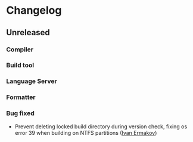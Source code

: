 # Changelog

## Unreleased

### Compiler

### Build tool

### Language Server

### Formatter

### Bug fixed

- Prevent deleting locked build directory during version check, fixing os error
  39 when building on NTFS partitions
  ([Ivan Ermakov](https://github.com/ivanjermakov))
